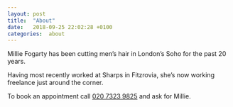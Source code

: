 ```yaml
---
layout: post
title:  "About"
date:   2018-09-25 22:02:28 +0100
categories:  about
---
```


Millie Fogarty has been cutting men’s hair in London’s Soho for the past 20 years.

Having most recently worked at Sharps in Fitzrovia, she’s now working freelance just around the corner.

To book an appointment call <a href="#">020 7323 9825</a> and ask for Millie.
